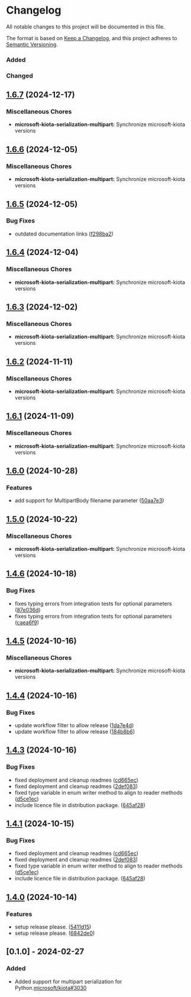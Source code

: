 # Changelog

All notable changes to this project will be documented in this file.

The format is based on [Keep a Changelog](https://keepachangelog.com/en/1.0.0/),
and this project adheres to [Semantic Versioning](https://semver.org/spec/v2.0.0.html).

### Added

### Changed

## [1.6.7](https://github.com/microsoft/kiota-python/compare/microsoft-kiota-serialization-multipart-v1.6.6...microsoft-kiota-serialization-multipart-v1.6.7) (2024-12-17)


### Miscellaneous Chores

* **microsoft-kiota-serialization-multipart:** Synchronize microsoft-kiota versions

## [1.6.6](https://github.com/microsoft/kiota-python/compare/microsoft-kiota-serialization-multipart-v1.6.5...microsoft-kiota-serialization-multipart-v1.6.6) (2024-12-05)


### Miscellaneous Chores

* **microsoft-kiota-serialization-multipart:** Synchronize microsoft-kiota versions

## [1.6.5](https://github.com/microsoft/kiota-python/compare/microsoft-kiota-serialization-multipart-v1.6.4...microsoft-kiota-serialization-multipart-v1.6.5) (2024-12-05)


### Bug Fixes

* outdated documentation links ([f298ba2](https://github.com/microsoft/kiota-python/commit/f298ba2cf9d6fa3874bc248873f7270fb9499b7f))

## [1.6.4](https://github.com/microsoft/kiota-python/compare/microsoft-kiota-serialization-multipart-v1.6.3...microsoft-kiota-serialization-multipart-v1.6.4) (2024-12-04)


### Miscellaneous Chores

* **microsoft-kiota-serialization-multipart:** Synchronize microsoft-kiota versions

## [1.6.3](https://github.com/microsoft/kiota-python/compare/microsoft-kiota-serialization-multipart-v1.6.2...microsoft-kiota-serialization-multipart-v1.6.3) (2024-12-02)


### Miscellaneous Chores

* **microsoft-kiota-serialization-multipart:** Synchronize microsoft-kiota versions

## [1.6.2](https://github.com/microsoft/kiota-python/compare/microsoft-kiota-serialization-multipart-v1.6.1...microsoft-kiota-serialization-multipart-v1.6.2) (2024-11-11)


### Miscellaneous Chores

* **microsoft-kiota-serialization-multipart:** Synchronize microsoft-kiota versions

## [1.6.1](https://github.com/microsoft/kiota-python/compare/microsoft-kiota-serialization-multipart-v1.6.0...microsoft-kiota-serialization-multipart-v1.6.1) (2024-11-09)


### Miscellaneous Chores

* **microsoft-kiota-serialization-multipart:** Synchronize microsoft-kiota versions

## [1.6.0](https://github.com/microsoft/kiota-python/compare/microsoft-kiota-serialization-multipart-v1.5.0...microsoft-kiota-serialization-multipart-v1.6.0) (2024-10-28)


### Features

* add support for MultipartBody filename parameter ([50aa7e3](https://github.com/microsoft/kiota-python/commit/50aa7e3149e9c2b13360463e129a9db20e9987ab))

## [1.5.0](https://github.com/microsoft/kiota-python/compare/microsoft-kiota-serialization-multipart-v1.4.6...microsoft-kiota-serialization-multipart-v1.5.0) (2024-10-22)


### Miscellaneous Chores

* **microsoft-kiota-serialization-multipart:** Synchronize microsoft-kiota versions

## [1.4.6](https://github.com/microsoft/kiota-python/compare/microsoft-kiota-serialization-multipart-v1.4.5...microsoft-kiota-serialization-multipart-v1.4.6) (2024-10-18)


### Bug Fixes

* fixes typing errors from integration tests for optional parameters ([87e036d](https://github.com/microsoft/kiota-python/commit/87e036d3dc56b2dfff9dd93134ea1aba66918b18))
* fixes typing errors from integration tests for optional parameters ([caea6f9](https://github.com/microsoft/kiota-python/commit/caea6f9e43d60434d7088f0c6499a6ddb9d7dc14))

## [1.4.5](https://github.com/microsoft/kiota-python/compare/microsoft-kiota-serialization-multipart-v1.4.4...microsoft-kiota-serialization-multipart-v1.4.5) (2024-10-16)


### Miscellaneous Chores

* **microsoft-kiota-serialization-multipart:** Synchronize microsoft-kiota versions

## [1.4.4](https://github.com/microsoft/kiota-python/compare/microsoft-kiota-serialization-multipart-v1.4.3...microsoft-kiota-serialization-multipart-v1.4.4) (2024-10-16)


### Bug Fixes

* update workflow filter to allow release ([1da7e4d](https://github.com/microsoft/kiota-python/commit/1da7e4d95a2a39395b2ba5514332af41d6f8811e))
* update workflow filter to allow release ([184b8b6](https://github.com/microsoft/kiota-python/commit/184b8b632c2a24d73e52a796089e1a934ef9eb5a))

## [1.4.3](https://github.com/microsoft/kiota-python/compare/microsoft-kiota-serialization-multipart-v1.4.1...microsoft-kiota-serialization-multipart-v1.4.3) (2024-10-16)


### Bug Fixes

* fixed deployment and cleanup readmes ([cd665ec](https://github.com/microsoft/kiota-python/commit/cd665ec58d1f853fc557ce70ed4f8424044c1274))
* fixed deployment and cleanup readmes ([2def083](https://github.com/microsoft/kiota-python/commit/2def08330e17037c68dc3344676629886fb21870))
* fixed type variable in enum writer method to align to reader methods ([d5ce1ec](https://github.com/microsoft/kiota-python/commit/d5ce1ec226b804dd949a2f3b52d1b0cb042fc062))
* include licence file in distribution package. ([645af28](https://github.com/microsoft/kiota-python/commit/645af285a6f97848b190c51199fda9f541e9027a))

## [1.4.1](https://github.com/microsoft/kiota-python/compare/v1.4.0...v1.4.1) (2024-10-15)


### Bug Fixes

* fixed deployment and cleanup readmes ([cd665ec](https://github.com/microsoft/kiota-python/commit/cd665ec58d1f853fc557ce70ed4f8424044c1274))
* fixed deployment and cleanup readmes ([2def083](https://github.com/microsoft/kiota-python/commit/2def08330e17037c68dc3344676629886fb21870))
* fixed type variable in enum writer method to align to reader methods ([d5ce1ec](https://github.com/microsoft/kiota-python/commit/d5ce1ec226b804dd949a2f3b52d1b0cb042fc062))
* include licence file in distribution package. ([645af28](https://github.com/microsoft/kiota-python/commit/645af285a6f97848b190c51199fda9f541e9027a))

## [1.4.0](https://github.com/microsoft/kiota-python/compare/v1.3.4...v1.4.0) (2024-10-14)


### Features

* setup release please. ([5411d15](https://github.com/microsoft/kiota-python/commit/5411d156ef08a623c6a463c09f1215a2b83ce3f0))
* setup release please. ([6842de0](https://github.com/microsoft/kiota-python/commit/6842de04a25552852b514c402b864c871ff2d6c6))

## [0.1.0] - 2024-02-27

### Added

- Added support for multipart serialization for Python.[microsoft/kiota#3030](https://github.com/microsoft/kiota/issues/3030)
